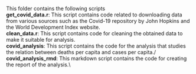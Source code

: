 This folder contains the following scripts\
**get_covid_data.r**: This script contains code related to downloading data from various sources such as the Covid-19 repository by John Hopkins and the World Development Index website.\
**clean_data.r**: This script contains code for cleaning the obtained data to make it suitable for analysis.\
**covid_analysis**: This script contains the code for the analysis that studies the relation between deaths per capita and cases per capita./
**covid_analysis_rmd**: This markdown script contains the code for creating the report of the analysis.\
